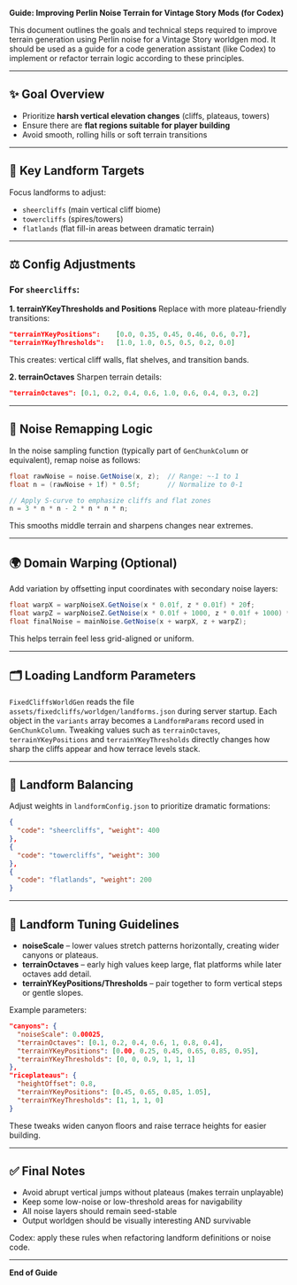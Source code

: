 **Guide: Improving Perlin Noise Terrain for Vintage Story Mods (for Codex)**

This document outlines the goals and technical steps required to improve terrain generation using Perlin noise for a Vintage Story worldgen mod. It should be used as a guide for a code generation assistant (like Codex) to implement or refactor terrain logic according to these principles.

---

## ✨ Goal Overview

- Prioritize **harsh vertical elevation changes** (cliffs, plateaus, towers)
- Ensure there are **flat regions suitable for player building**
- Avoid smooth, rolling hills or soft terrain transitions

---

## 🧰 Key Landform Targets

Focus landforms to adjust:

- `sheercliffs` (main vertical cliff biome)
- `towercliffs` (spires/towers)
- `flatlands` (flat fill-in areas between dramatic terrain)

---

## ⚖️ Config Adjustments

### For `sheercliffs`:

**1. terrainYKeyThresholds and Positions** Replace with more plateau-friendly transitions:

```json
"terrainYKeyPositions":    [0.0, 0.35, 0.45, 0.46, 0.6, 0.7],
"terrainYKeyThresholds":   [1.0, 1.0, 0.5, 0.5, 0.2, 0.0]
```

This creates: vertical cliff walls, flat shelves, and transition bands.

**2. terrainOctaves** Sharpen terrain details:

```json
"terrainOctaves": [0.1, 0.2, 0.4, 0.6, 1.0, 0.6, 0.4, 0.3, 0.2]
```

---

## 🔄 Noise Remapping Logic

In the noise sampling function (typically part of `GenChunkColumn` or equivalent), remap noise as follows:

```csharp
float rawNoise = noise.GetNoise(x, z);  // Range: ~-1 to 1
float n = (rawNoise + 1f) * 0.5f;       // Normalize to 0-1

// Apply S-curve to emphasize cliffs and flat zones
n = 3 * n * n - 2 * n * n * n;
```

This smooths middle terrain and sharpens changes near extremes.

---

## 🌍 Domain Warping (Optional)

Add variation by offsetting input coordinates with secondary noise layers:

```csharp
float warpX = warpNoiseX.GetNoise(x * 0.01f, z * 0.01f) * 20f;
float warpZ = warpNoiseZ.GetNoise(x * 0.01f + 1000, z * 0.01f + 1000) * 20f;
float finalNoise = mainNoise.GetNoise(x + warpX, z + warpZ);
```

This helps terrain feel less grid-aligned or uniform.

---

## 🗂 Loading Landform Parameters

`FixedCliffsWorldGen` reads the file `assets/fixedcliffs/worldgen/landforms.json`
during server startup. Each object in the `variants` array becomes a
`LandformParams` record used in `GenChunkColumn`. Tweaking values such as
`terrainOctaves`, `terrainYKeyPositions` and `terrainYKeyThresholds` directly
changes how sharp the cliffs appear and how terrace levels stack.

---

## 🌟 Landform Balancing

Adjust weights in `landformConfig.json` to prioritize dramatic formations:

```json
{
  "code": "sheercliffs", "weight": 400
},
{
  "code": "towercliffs", "weight": 300
},
{
  "code": "flatlands", "weight": 200
}
```

---

## 📏 Landform Tuning Guidelines

* **noiseScale** – lower values stretch patterns horizontally, creating wider canyons or plateaus.
* **terrainOctaves** – early high values keep large, flat platforms while later octaves add detail.
* **terrainYKeyPositions/Thresholds** – pair together to form vertical steps or gentle slopes.

Example parameters:

```json
"canyons": {
  "noiseScale": 0.00025,
  "terrainOctaves": [0.1, 0.2, 0.4, 0.6, 1, 0.8, 0.4],
  "terrainYKeyPositions": [0.00, 0.25, 0.45, 0.65, 0.85, 0.95],
  "terrainYKeyThresholds": [0, 0, 0.9, 1, 1, 1]
},
"riceplateaus": {
  "heightOffset": 0.8,
  "terrainYKeyPositions": [0.45, 0.65, 0.85, 1.05],
  "terrainYKeyThresholds": [1, 1, 1, 0]
}
```

These tweaks widen canyon floors and raise terrace heights for easier building.

---

## ✅ Final Notes

- Avoid abrupt vertical jumps without plateaus (makes terrain unplayable)
- Keep some low-noise or low-threshold areas for navigability
- All noise layers should remain seed-stable
- Output worldgen should be visually interesting AND survivable

Codex: apply these rules when refactoring landform definitions or noise code.

---

**End of Guide**

